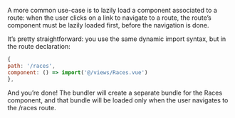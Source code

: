 A more common use-case is to lazily load a component associated to a route: when the user clicks
on a link to navigate to a route, the route’s component must be lazily loaded first, before the
navigation is done.

It’s pretty straightforward: you use the same dynamic import syntax, but in the route declaration:

```js
{
path: '/races',
component: () => import('@/views/Races.vue')
},
```

And you’re done! The bundler will create a separate bundle for the Races component, and that
bundle will be loaded only when the user navigates to the /races route.

